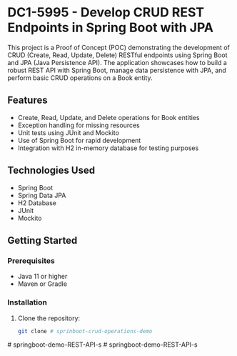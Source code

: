 # DC1-5995 - Develop CRUD REST Endpoints in Spring Boot with JPA

This project is a Proof of Concept (POC) demonstrating the development of CRUD (Create, Read, Update, Delete) RESTful endpoints using Spring Boot and JPA (Java Persistence API). The application showcases how to build a robust REST API with Spring Boot, manage data persistence with JPA, and perform basic CRUD operations on a Book entity.

## Features

- Create, Read, Update, and Delete operations for Book entities
- Exception handling for missing resources
- Unit tests using JUnit and Mockito
- Use of Spring Boot for rapid development
- Integration with H2 in-memory database for testing purposes

## Technologies Used

- Spring Boot
- Spring Data JPA
- H2 Database
- JUnit
- Mockito

## Getting Started

### Prerequisites

- Java 11 or higher
- Maven or Gradle

### Installation

1. Clone the repository:
   ```bash
   git clone #   s p r i n b o o t - c r u d - o p e r a t i o n s - d e m o  
 #   s p r i n g b o o t - d e m o - R E S T - A P I - s  
 #   s p r i n g b o o t - d e m o - R E S T - A P I - s  
 